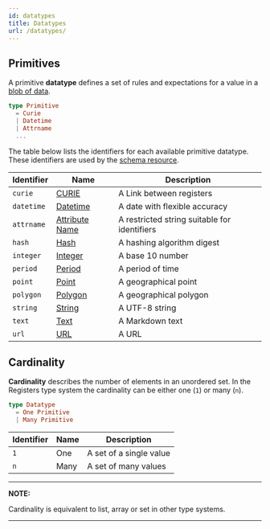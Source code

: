 ```yaml
---
id: datatypes
title: Datatypes
url: /datatypes/
---
```


## Primitives

A primitive **datatype** defines a set of rules and expectations for a value
in a [blob of data](/glossary/item/).

```elm
type Primitive
  = Curie
  | Datetime
  | Attrname
  ...
```

The table below lists the identifiers for each available primitive datatype.
These identifiers are used by the [schema resource](/rest-api/schema/).

| Identifier | Name | Description |
|-|-|-|
| `curie` | [CURIE](/datatypes/curie/) | A Link between registers |
| `datetime` | [Datetime](/datatypes/datetime/) | A date with flexible accuracy |
| `attrname` | [Attribute Name](/datatypes/attrname/) | A restricted string suitable for identifiers |
| `hash` | [Hash](/datatypes/hash/) | A hashing algorithm digest |
| `integer` | [Integer](/datatypes/integer/) | A base 10 number |
| `period` | [Period](/datatypes/period/) | A period of time |
| `point` | [Point](/datatypes/point/) | A geographical point |
| `polygon` | [Polygon](/datatypes/polygon/) | A geographical polygon |
| `string` | [String](/datatypes/string/) | A UTF-8 string |
| `text` | [Text](/datatypes/text/) | A Markdown text |
| `url` | [URL](/datatypes/url/) | A URL |


## Cardinality

**Cardinality** describes the number of elements in an unordered set. In the
Registers type system the cardinality can be either one (`1`) or many (`n`).

```elm
type Datatype
  = One Primitive
  | Many Primitive
```

| Identifier | Name | Description |
|-|-|-|
| `1` | One | A set of a single value |
| `n` | Many | A set of many values |

***
**NOTE:**

Cardinality is equivalent to list, array or set in other type systems.
***


